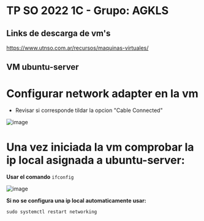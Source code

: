 # TP SO 2022 1C - Grupo: AGKLS

## Links de descarga de vm's

https://www.utnso.com.ar/recursos/maquinas-virtuales/

## VM ubuntu-server

# Configurar network adapter en la vm

- Revisar si corresponde tildar la opcion "Cable Connected"

![image](https://user-images.githubusercontent.com/62452207/181865772-c5fca0cc-d5cf-45e2-a120-b103bf49cdf7.png)

# Una vez iniciada la vm comprobar la ip local asignada a ubuntu-server:

**Usar el comando** `ifconfig`

![image](https://user-images.githubusercontent.com/62452207/181865973-ed7442f3-d4de-4601-9e8f-297a115b7e61.png)

**Si no se configura una ip local automaticamente usar:**

`sudo systemctl restart networking`
